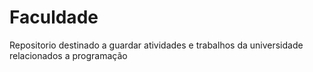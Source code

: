 # Faculdade
Repositorio destinado a guardar atividades e trabalhos da universidade relacionados a programação
